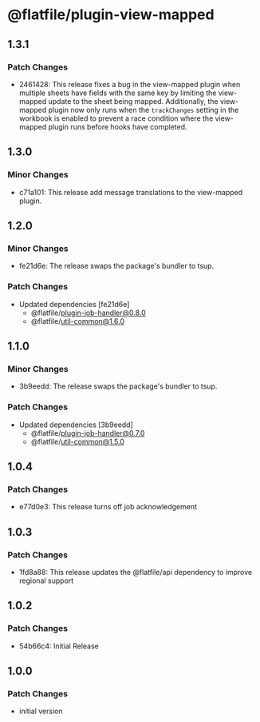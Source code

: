 # @flatfile/plugin-view-mapped

## 1.3.1

### Patch Changes

- 2461428: This release fixes a bug in the view-mapped plugin when multiple sheets have fields with the same key by limiting the view-mapped update to the sheet being mapped. Additionally, the view-mapped plugin now only runs when the `trackChanges` setting in the workbook is enabled to prevent a race condition where the view-mapped plugin runs before hooks have completed.

## 1.3.0

### Minor Changes

- c71a101: This release add message translations to the view-mapped plugin.

## 1.2.0

### Minor Changes

- fe21d6e: The release swaps the package's bundler to tsup.

### Patch Changes

- Updated dependencies [fe21d6e]
  - @flatfile/plugin-job-handler@0.8.0
  - @flatfile/util-common@1.6.0

## 1.1.0

### Minor Changes

- 3b9eedd: The release swaps the package's bundler to tsup.

### Patch Changes

- Updated dependencies [3b9eedd]
  - @flatfile/plugin-job-handler@0.7.0
  - @flatfile/util-common@1.5.0

## 1.0.4

### Patch Changes

- e77d0e3: This release turns off job acknowledgement

## 1.0.3

### Patch Changes

- 1fd8a88: This release updates the @flatfile/api dependency to improve regional support

## 1.0.2

### Patch Changes

- 54b66c4: Initial Release

## 1.0.0

### Patch Changes

- initial version
